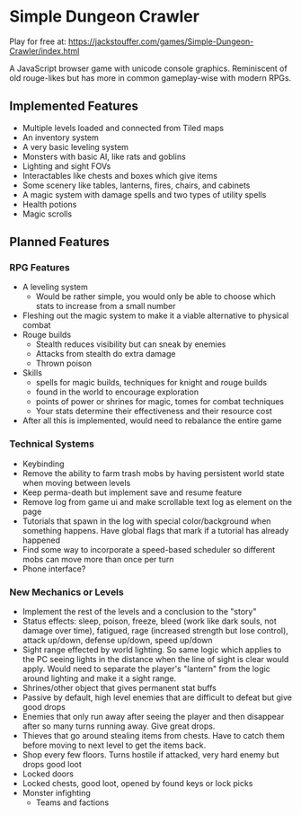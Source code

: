 # Simple Dungeon Crawler

Play for free at: https://jackstouffer.com/games/Simple-Dungeon-Crawler/index.html

A JavaScript browser game with unicode console graphics. Reminiscent of old rouge-likes
but has more in common gameplay-wise with modern RPGs.

## Implemented Features

* Multiple levels loaded and connected from Tiled maps
* An inventory system
* A very basic leveling system
* Monsters with basic AI, like rats and goblins
* Lighting and sight FOVs
* Interactables like chests and boxes which give items
* Some scenery like tables, lanterns, fires, chairs, and cabinets
* A magic system with damage spells and two types of utility spells
* Health potions
* Magic scrolls

## Planned Features

### RPG Features

* A leveling system
  * Would be rather simple, you would only be able to choose which stats to increase from a small number
* Fleshing out the magic system to make it a viable alternative to physical combat
* Rouge builds
  * Stealth reduces visibility but can sneak by enemies
  * Attacks from stealth do extra damage
  * Thrown poison
* Skills
  * spells for magic builds, techniques for knight and rouge builds
  * found in the world to encourage exploration
  * points of power or shrines for magic, tomes for combat techniques
  * Your stats determine their effectiveness and their resource cost
* After all this is implemented, would need to rebalance the entire game

### Technical Systems

* Keybinding
* Remove the ability to farm trash mobs by having persistent world state when moving
between levels
* Keep perma-death but implement save and resume feature
* Remove log from game ui and make scrollable text log as element on the page
* Tutorials that spawn in the log with special color/background when something happens. Have global flags that mark if a tutorial has already happened
* Find some way to incorporate a speed-based scheduler so different mobs can move more than once per turn
* Phone interface?

### New Mechanics or Levels

* Implement the rest of the levels and a conclusion to the "story"
* Status effects: sleep, poison, freeze, bleed (work like dark souls, not damage over time), fatigued, rage (increased strength but lose control), attack up/down, defense up/down, speed up/down
* Sight range effected by world lighting. So same logic which applies
to the PC seeing lights in the distance when the line of sight is clear
would apply. Would need to separate the player's "lantern" from the logic around lighting and make it a sight range.
* Shrines/other object that gives permanent stat buffs
* Passive by default, high level enemies that are difficult to defeat but give good drops
* Enemies that only run away after seeing the player and then disappear after so many turns running away. Give great drops.
* Thieves that go around stealing items from chests. Have to catch them before moving to next level to get the items back.
* Shop every few floors. Turns hostile if attacked, very hard enemy but drops good loot
* Locked doors
* Locked chests, good loot, opened by found keys or lock picks
* Monster infighting
  * Teams and factions

